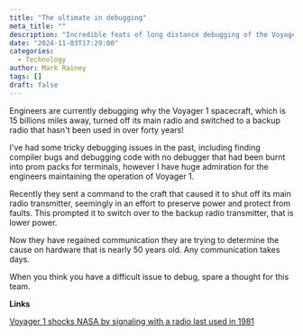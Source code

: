```yaml
---
title: "The ultimate in debugging"
meta_title: ""
description: "Incredible feats of long distance debugging of the Voyager 1 spacecraft."
date: "2024-11-03T17:29:00"
categories:
  - Technology
author: Mark Rainey
tags: []
draft: false
---
```


Engineers are currently debugging why the Voyager 1 spacecraft, which is 15 billions miles away, turned off its main radio and switched to a backup radio that hasn't been used in over forty years!

I've had some tricky debugging issues in the past, including finding compiler bugs and debugging code with no debugger that had been burnt into prom packs for terminals, however I have huge admiration for the engineers maintaining the operation of Voyager 1.

Recently they sent a command to the craft that caused it to shut off its main radio transmitter, seemingly in an effort to preserve power and protect from faults. This prompted it to switch over to the backup radio transmitter, that is lower power. 

Now they have regained communication they are trying to determine the cause on hardware that is nearly 50 years old. Any communication takes days.

When you think you have a difficult issue to debug, spare a thought for this team.

__Links__

[Voyager 1 shocks NASA by signaling with a radio last used in 1981](https://www.earth.com/news/voyager-1-shocks-nasa-by-communicating-with-radio-system-that-hasnt-been-used-since-1981/)

